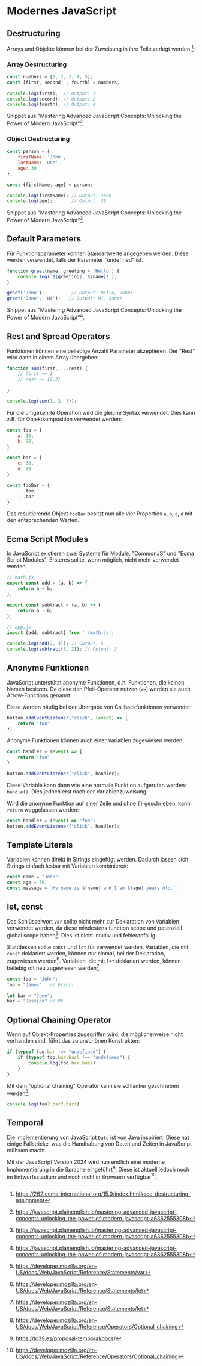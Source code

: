 # Modernes JavaScript

## Destructuring

Arrays und Objekte können bei der Zuweisung in ihre Teile zerlegt werden.[^5]:

[^5]: https://262.ecma-international.org/15.0/index.html#sec-destructuring-assignment

### Array Destructuring

```javascript
const numbers = [1, 2, 3, 4, 5];
const [first, second, , fourth] = numbers;

console.log(first);  // Output: 1
console.log(second); // Output: 2
console.log(fourth); // Output: 4
```

Snippet aus "Mastering Advanced JavaScript Concepts: Unlocking the Power of Modern JavaScript"[^1].

[^1]: https://javascript.plainenglish.io/mastering-advanced-javascript-concepts-unlocking-the-power-of-modern-javascript-a6362555308b

### Object Destructuring

```javascript
const person = {
    firstName: 'John',
    lastName: 'Doe',
    age: 30
};

const {firstName, age} = person;

console.log(firstName); // Output: John
console.log(age);       // Output: 30
```

Snippet aus "Mastering Advanced JavaScript Concepts: Unlocking the Power of Modern JavaScript"[^1].

## Default Parameters

Für Funktionsparameter können Standartwerte angegeben werden. Diese werden verwendet, falls der Parameter "undefined"
ist.

```javascript
function greet(name, greeting = 'Hello') {
    console.log(`${greeting}, ${name}!`);
}

greet('John');          // Output: Hello, John!
greet('Jane', 'Hi');   // Output: Hi, Jane!
```

Snippet aus "Mastering Advanced JavaScript Concepts: Unlocking the Power of Modern JavaScript"[^1].

## Rest and Spread Operators

Funktionen können eine beliebige Anzahl Parameter akzeptieren. Der "Rest" wird dann in einem Array übergeben:

```javascript
function sum(first, ...rest) {
    // first == 1
    // rest == [2,3]

}

console.log(sum(1, 2, 3));
```

Für die umgekehrte Operation wird die gleiche Syntax verwendet. Dies kann z.B. für Objektkomposition verwendet werden:

```javascript
const foo = {
    a: 10,
    b: 20,
}

const bar = {
    c: 30,
    d: 40
}

const fooBar = {
    ...foo,
    ...bar
}
``` 

Das resultierende Objekt `fooBar` besitzt nun alle vier Properties `a`, `b`, `c`, `d` mit den entsprechenden Werten.

## Ecma Script Modules

In JavaScript existieren zwei Systeme für Module, "CommonJS" und "Ecma Script Modules". Ersteres sollte, wenn möglich,
nicht mehr verwendet werden.

```javascript
// math.js
export const add = (a, b) => {
    return a + b;
};

export const subtract = (a, b) => {
    return a - b;
};
```

```javascript
// app.js
import {add, subtract} from './math.js';

console.log(add(2, 3)); // Output: 5
console.log(subtract(5, 2)); // Output: 3
```

## Anonyme Funktionen

JavaScript unterstützt anonyme Funktionen, d.h. Funktionen, die keinen Namen besitzen. Da diese den Pfeil-Operator
nutzen (`=>`) werden sie auch Arrow-Functions genannt.

Diese werden häufig bei der Übergabe von Callbackfunktionen verwendet:

```javascript
button.addEventListener("click", (event) => {
    return "foo"
})
```

Anonyme Funktionen können auch einer Variablen zugewiesen werden:

```javascript
const handler = (event) => {
    return "foo"
}

button.addEventListener("click", handler);
```

Diese Variable kann dann wie eine normale Funktion aufgerufen werden: `handle()`. Dies jedoch erst nach der
Variablenzuweisung.

Wird die anonyme Funktion auf einer Zeile und ohne `{}` geschrieben, kann `return` weggelassen werden:

```javascript
const handler = (event) => "foo";
button.addEventListener("click", handler);
```

## Template Literals

Variablen können direkt in Strings eingefügt werden. Dadurch lassen sich Strings einfach lesbar mit Variablen
kombinieren:

```javascript
const name = "John";
const age = 30;
const message = `My name is ${name} and I am ${age} years old.`;
```

## let, const

Das Schlüsselwort `var` sollte nicht mehr zur Deklaration von Variablen verwendet werden, da diese mindestens function
scope und potenziell global scope haben[^6]. Dies ist nicht intuitiv und fehleranfällig.

Stattdessen sollte `const` und `let` für verwendet werden. Variablen, die mit `const` deklariert werden, können nur
einmal, bei der Deklaration, zugewiesen werden[^8]. Variablen, die mit `let` deklariert werden, können beliebig oft neu
zugewiesen werden[^8].

```javascript
const foo = "John";
foo = "James"   // Error!

let bar = "Jane";
bar = "Jessica" // Ok
```

[^6]: https://developer.mozilla.org/en-US/docs/Web/JavaScript/Reference/Statements/var

[^7]: https://developer.mozilla.org/en-US/docs/Web/JavaScript/Reference/Statements/const

[^8]: https://developer.mozilla.org/en-US/docs/Web/JavaScript/Reference/Statements/let

## Optional Chaining Operator

Wenn auf Objekt-Properties zugegriffen wird, die möglicherweise nicht vorhanden sind, führt das zu unschönen
Konstrukten:

```javascript
if (typeof foo.bar !== "undefined") {
    if (typeof foo.bar.bazl !== "undefined") {
        console.log(foo.bar.bazl)
    }
}
```

Mit dem "optional chaining" Operator kann sie schlanker geschrieben werden[^9]:

```javascript
console.log(foo?.bar?.bazl)
```

[^9]: https://developer.mozilla.org/en-US/docs/Web/JavaScript/Reference/Operators/Optional_chaining

## Temporal

Die Implementierung von JavaScript `Date` ist von Java inspiriert. 
Diese hat einige Fallstricke, was die Handhabung von Daten und Zeiten in JavaScript mühsam macht.

Mit der JavaScript Version 2024 wird nun endlich eine moderne Implementierung in die Sprache eingeführt[^3].
Diese ist aktuell jedoch noch im Entwurfsstadium und noch nicht in Browsern verfügbar[^9].

[^3]: https://tc39.es/proposal-temporal/docs/

[^9]: https://caniuse.com/?search=temporal



